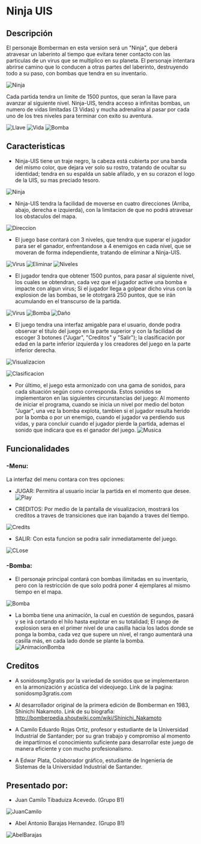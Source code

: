 # Ninja UIS
## Descripción
El personaje Bomberman en esta version será un "Ninja", que deberá atravesar un laberinto al tiempo que evitara tener contacto con las particulas de un virus que se multiplico en su planeta. El personaje intentara abrirse camino que lo conducen a otras partes del laberinto, destruyendo todo a su paso, con bombas que tendra en su inventario.

![Ninja](https://1.bp.blogspot.com/-qYNbSVD1WNc/X1ZKF71pi5I/AAAAAAAAMxI/CrJXxM2k-dgSN3pfkxbpaDC64ozpmrKKACLcBGAsYHQ/s320/ninja.png)

Cada partida tendra un limite de 1500 puntos, que seran la llave para avanzar al siguiente nivel. Ninja-UIS, tendra acceso a infinitas bombas, un numero de vidas limitadas (3 Vidas) y mucha adrenalina al pasar por cada uno de los tres niveles para terminar con exito su aventura.


![Llave](https://media1.giphy.com/media/TiCtoQte052iAgZIN0/giphy.gif)
![Vida](https://media0.giphy.com/media/N8vX1QlrkhSaA/giphy.gif?cid=ecf05e47f41bc47b0b0a1c59d7ecb1c384a23247ab035c80&rid=giphy.gif)
![Bomba](https://1.bp.blogspot.com/-veQIGY7PMd0/X1ZRiaYSL8I/AAAAAAAAMxU/GdJTWam41EIHyANw7q3X_TAspyUEnNWGQCLcBGAsYHQ/s0/Bomba.gif)

## Caracteristicas
- Ninja-UIS tiene un traje negro, la cabeza está cubierta por una banda del mismo color, que dejara ver solo su rostro, tratando de ocultar su identidad; tendra en su espalda un sable afilado, y en su corazon el logo de la UIS, su mas preciado tesoro.


![Ninja](https://1.bp.blogspot.com/-qYNbSVD1WNc/X1ZKF71pi5I/AAAAAAAAMxI/CrJXxM2k-dgSN3pfkxbpaDC64ozpmrKKACLcBGAsYHQ/s320/ninja.png)

- Ninja-UIS tendra la facilidad de moverse en cuatro direcciones (Arriba, abajo, derecha e izquierda), con la limitacion de que no podrá atravesar los obstaculos del mapa.


![Direccion](https://1.bp.blogspot.com/-NR0Y5wevKfk/X1ZfuVsl1eI/AAAAAAAAMzY/YKPPYhtQNiEb_AkFA4Doo1ZtilUNOot1QCLcBGAsYHQ/s320/Flechas.gif)

- El juego base contará con 3 niveles, que tendra que superar el jugador para ser el ganador, enfrentandose a 4 enemigos en cada nivel, que se moveran de forma independiente, tratando de eliminar a Ninja-UIS.

![Virus](https://1.bp.blogspot.com/-OY9sVwbpYt0/X1ZS3uEC4UI/AAAAAAAAMxk/K9MZf7QwPNwAf1vlmq3Zw0zqIQRmMUrBwCLcBGAsYHQ/s320/Virus.gif)
![Eliminar](https://1.bp.blogspot.com/-t6tFHORPTEs/X1ZU4TURIWI/AAAAAAAAMxw/1Zt6ZpCFX0UQ8RZtEMxYpxS_oXodbyZQQCLcBGAsYHQ/s320/Eliminar.gif)
![Niveles](https://1.bp.blogspot.com/-Aie-49PP6-8/X1Ze-Hx-iHI/AAAAAAAAMzM/4Ab6cgNJ7_snUVhO_Wdiu6sL5wRsPRMNQCLcBGAsYHQ/w469-h274/Niveles.gif)

- El jugador tendra que obtener 1500 puntos, para pasar al siguiente nivel, los cuales se obtendran, cada vez que el jugador active una bomba e impacte con algun virus; Si el jugador llega a golpear dicho virus con la explosion de las bombas, se le ototrgará 250 puntos, que se irán acumulando en el transcurso de la partida. 

![Virus](https://1.bp.blogspot.com/-OY9sVwbpYt0/X1ZS3uEC4UI/AAAAAAAAMxk/K9MZf7QwPNwAf1vlmq3Zw0zqIQRmMUrBwCLcBGAsYHQ/s320/Virus.gif)
![Bomba](https://1.bp.blogspot.com/-veQIGY7PMd0/X1ZRiaYSL8I/AAAAAAAAMxU/GdJTWam41EIHyANw7q3X_TAspyUEnNWGQCLcBGAsYHQ/s0/Bomba.gif)
![Daño](https://1.bp.blogspot.com/-J42r4Q_9NJk/X1ZY1REgdAI/AAAAAAAAMx8/T3hcvCVnm3srxQ4YOa1zcZdPjO38Eu3VgCLcBGAsYHQ/s0/Explosion.gif)

- El juego tendra una interfaz amigable para el usuario, donde podra observar el titulo del juego en la parte superior y con la facilidad de escoger 3 botones ("Jugar", "Creditos" y "Salir"); la clasificación por edad en la parte inferior izquierda y los creadores del juego en la parte inferior derecha.

![Visualizacion](https://1.bp.blogspot.com/-ow5mZhVqkqo/X0XTywX1z-I/AAAAAAAAMvA/0SEP4UO16WQST-aIhJkyJujseI7uBUALACLcBGAsYHQ/s640/visualizacion%2Bpanel%2Bcentral.png)

![Clasificacion](https://1.bp.blogspot.com/-fR_xlUoSw1Y/X1ZaZUd8fEI/AAAAAAAAMyI/rFkQnkjz9BYmL3MurA_nz27k0Q6LlzgZQCLcBGAsYHQ/s320/Creditos.jpg)

- Por último, el juego esta armonizado con una gama de sonidos, para cada situación según como corresponda. Estos sonidos se implementaron en las siguientes circunstancias del juego: Al momento de iniciar el programa, cuando se inicia un nivel por medio del boton "Jugar", una vez la bomba explota, tambien si el jugador resulta herido por la bomba o por un enemigo, cuando el jugador va perdiendo sus vidas, y para concluir cuando el jugador pierde la partida, ademas el sonido que indicara que es el ganador del juego.
![Musica](https://1.bp.blogspot.com/-a98nu_8fLnU/X1ZbaM9ohSI/AAAAAAAAMyQ/MHxlNI6rNxUg00_WWQeGm9dHT-NmSrivQCLcBGAsYHQ/s320/notaaa.gif)

## Funcionalidades
### -Menu:
La interfaz del menu contara con tres opciones:
- JUGAR: Permitira al usuario inciar la partida en el momento que desee.  
![Play](https://1.bp.blogspot.com/-B9kRhXYMmxw/X1Zbf1u5PRI/AAAAAAAAMyU/w7XU7TVVRt08KcNH-AYA1RkjczgWNaTogCLcBGAsYHQ/w171-h75/Play.jpg)

- CREDITOS: Por medio de la pantalla de visualizacion, mostrará los creditos a traves de transiciones que iran bajando a traves del tiempo.

![Credits](https://1.bp.blogspot.com/-k00cZOaSN7c/X1ZcdY7aakI/AAAAAAAAMy4/RGKPP4y5xK0RZOj587Zs_SqzS8YKaaUMACLcBGAsYHQ/s0/B%2BCreditos.jpg)

- SALIR: Con esta funcion se podra salir inmediatamente del juego. 

![CLose](https://1.bp.blogspot.com/-geInZ0lpEeY/X1Zb48nhxAI/AAAAAAAAMyo/nUGtkPj0EzIzeq5cFgHGFkusvdlyyqEDQCLcBGAsYHQ/s0/Close.jpg)

### -Bomba:
- El personaje principal contará con bombas ilimitadas en su inventario, pero con la restricción de que solo podrá poner 4 ejemplares al mismo tiempo en el mapa. 

![Bomba](https://1.bp.blogspot.com/-veQIGY7PMd0/X1ZRiaYSL8I/AAAAAAAAMxU/GdJTWam41EIHyANw7q3X_TAspyUEnNWGQCLcBGAsYHQ/s0/Bomba.gif)
- La bomba tiene una animación, la cual en cuestión de segundos, pasará y se irá cortando el hilo hasta explotar en su totalidad; El rango de explosion sera en el primer nivel de una casilla hacia los lados donde se ponga la bomba, cada vez que supere un nivel, el rango aumentará una casilla más, en cada lado donde se plante la bomba. 
![AnimacionBomba](https://1.bp.blogspot.com/-1p5WV6oHb-Q/X1ZeF3Jr2JI/AAAAAAAAMzE/hEgmC6Ab1no2oRj3G_Nya7LcbE3Hs-TSACLcBGAsYHQ/s0/Bomba1.gif)

## Creditos
- A sonidosmp3gratis por la variedad de sonidos que se implementaron en la armonización y acústica del videojuego.
Link de la pagina: sonidosmp3gratis.com

- Al desarrollador original de la primera edición de Bomberman en 1983, Shinichi Nakamoto.
Link de su biografia: http://bomberpedia.shoutwiki.com/wiki/Shinichi_Nakamoto

- A Camilo Eduardo Rojas Ortiz, profesor y estudiante de la Universidad Industrial de Santander; por su gran trabajo y compromiso al momento de impartirnos el conocimiento suficiente para desarrollar este juego de manera eficiente y con mucho profesionalismo.

- A Edwar Plata, Colaborador gráfico, estudiante de Ingenieria de Sistemas de la Universidad Industrial de Santander.

## Presentado por:
  - Juan Camilo Tibaduiza Acevedo. (Grupo B1)
 
 ![JuanCamilo](https://1.bp.blogspot.com/-yKqMLNTGRZs/X1ZgFndSC1I/AAAAAAAAMzg/yXazYUCgehgXloVVyAIhNSraEWNLSL1aQCLcBGAsYHQ/s320/Foto.jpg)

  - Abel Antonio Barajas Hernandez. (Grupo B1)
 
  ![AbelBarajas](https://1.bp.blogspot.com/-BykzWXhJYfQ/X1Zi1SX3-rI/AAAAAAAAMz0/v6IJGoNtj5kIQA2rPiVezbbENNRnWeNDQCLcBGAsYHQ/s320/foto%2Bperfil.jpg)